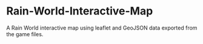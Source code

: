 # Rain-World-Interactive-Map
A Rain World interactive map using leaflet and GeoJSON data exported from the game files.

